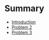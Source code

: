 # Summary

* [Introduction](README.md)
* [Problem 2](hdlbits-zai-xian-xue-xi-verilog-yi.md)
* [Problem 3 ](problem-3.md)

